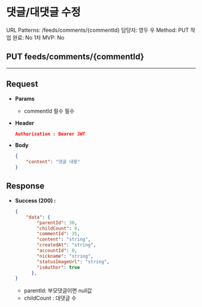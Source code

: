 # 댓글/대댓글 수정

URL Patterns: /feeds/comments/{commentId}
담당자: 영두 우
Method: PUT
작업 완료: No
1차 MVP: No

## PUT feeds/comments/{commentId}

---

## **Request**

- **Params**
    - commentId 필수 필수
- **Header**
    
    ```json
    Authorization : Bearer JWT
    ```
    
- **Body**
    
    ```json
    {
        "content": "댓글 내용"
    }
    ```
    

## Response

- **Success (200) :**
    
    ```json
    {
        "data": {
    	    "parentId": 30,
    	    "childCount": 0,
    	    "commentId": 35,
    	    "content": "string",
    	    "createdAt": "string",
    	    "accountId": 0,
    	    "nickname": "string",
    	    "statusImageUrl": "string",
    	    "isAuthor": true
    	  },
    }
    ```
    
    - parentId: 부모댓글이면 null값
    - childCount : 대댓글 수